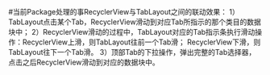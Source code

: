 #当前Package处理的事RecyclerView与TabLayout之间的联动效果：
   1）TabLayout点击某个Tab，RecyclerView滑动到对应Tab所指示的那个类目的数据块中；
   2）RecyclerView滑动的过程中，TabLayout对应的Tab指示条执行滑动操作：RecyclerView上滑，则TabLayout往前一个Tab滑；
      RecyclerView下滑，则TabLayout往下一个Tab滑。
   3）顶部Tab的下拉操作，弹出完整的Tab选择器，点击之后RecyclerView滑动到对应的数据块中。